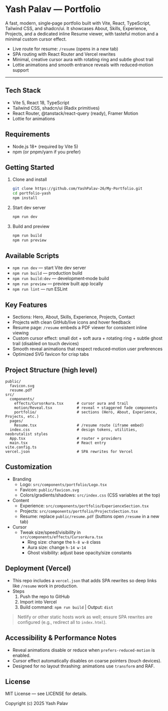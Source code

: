 # Yash Palav — Portfolio

A fast, modern, single‑page portfolio built with Vite, React, TypeScript, Tailwind CSS, and shadcn/ui. It showcases About, Skills, Experience, Projects, and a dedicated inline Resume viewer, with tasteful motion and a minimal custom cursor effect.

- Live route for resume: `/resume` (opens in a new tab)
- SPA routing with React Router and Vercel rewrites
- Minimal, creative cursor aura with rotating ring and subtle ghost trail
- Lottie animations and smooth entrance reveals with reduced‑motion support

---

## Tech Stack
- Vite 5, React 18, TypeScript
- Tailwind CSS, shadcn/ui (Radix primitives)
- React Router, @tanstack/react-query (ready), Framer Motion
- Lottie for animations

## Requirements
- Node.js 18+ (required by Vite 5)
- npm (or pnpm/yarn if you prefer)

## Getting Started
1. Clone and install
   ```sh
   git clone https://github.com/YashPalav-26/My-Portfolio.git
   cd portfolio-yash
   npm install
   ```
2. Start dev server
   ```sh
   npm run dev
   ```
3. Build and preview
   ```sh
   npm run build
   npm run preview
   ```

## Available Scripts
- `npm run dev` — start Vite dev server
- `npm run build` — production build
- `npm run build:dev` — development‑mode build
- `npm run preview` — preview built app locally
- `npm run lint` — run ESLint

## Key Features
- Sections: Hero, About, Skills, Experience, Projects, Contact
- Projects with clean GitHub/live icons and hover feedback
- Resume page: `/resume` embeds a PDF viewer for consistent inline viewing
- Custom cursor effect: small dot + soft aura + rotating ring + subtle ghost trail (disabled on touch devices)
- Smooth reveal animations that respect reduced‑motion user preferences
- Optimized SVG favicon for crisp tabs

## Project Structure (high level)
```
public/
  favicon.svg
  resume.pdf
src/
  components/
    effects/CursorAura.tsx      # cursor aura and trail
    motion/Reveal.tsx           # reveal + staggered fade components
    portfolio/                  # sections (Hero, About, Experience, Projects, etc.)
  pages/
    Resume.tsx                  # /resume route (iframe embed)
  index.css                     # design tokens, utilities, neobrutalist styles
  App.tsx                       # router + providers
  main.tsx                      # React entry
vite.config.ts
vercel.json                     # SPA rewrites for Vercel
```

## Customization
- Branding
  - Logo: `src/components/portfolio/Logo.tsx`
  - Favicon: `public/favicon.svg`
  - Colors/gradients/shadows: `src/index.css` (CSS variables at the top)
- Content
  - Experience: `src/components/portfolio/ExperienceSection.tsx`
  - Projects: `src/components/portfolio/ProjectsSection.tsx`
  - Resume: replace `public/resume.pdf` (buttons open `/resume` in a new tab)
- Cursor
  - Tweak size/speed/visibility in `src/components/effects/CursorAura.tsx`
    - Ring size: change the `h-8 w-8` class
    - Aura size: change `h-14 w-14`
    - Ghost visibility: adjust base opacity/size constants

## Deployment (Vercel)
- This repo includes a `vercel.json` that adds SPA rewrites so deep links like `/resume` work in production.
- Steps
  1. Push the repo to GitHub
  2. Import into Vercel
  3. Build command: `npm run build` | Output: `dist`

> Netlify or other static hosts work as well; ensure SPA rewrites are configured (e.g., redirect all to `index.html`).

## Accessibility & Performance Notes
- Reveal animations disable or reduce when `prefers-reduced-motion` is enabled.
- Cursor effect automatically disables on coarse pointers (touch devices).
- Designed for no layout thrashing: animations use `transform` and RAF.

## License
MIT License — see LICENSE for details.

Copyright (c) 2025 Yash Palav
